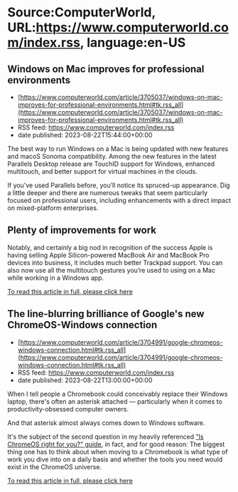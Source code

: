 # Source:ComputerWorld, URL:https://www.computerworld.com/index.rss, language:en-US

## Windows on Mac improves for professional environments
 - [https://www.computerworld.com/article/3705037/windows-on-mac-improves-for-professional-environments.html#tk.rss_all](https://www.computerworld.com/article/3705037/windows-on-mac-improves-for-professional-environments.html#tk.rss_all)
 - RSS feed: https://www.computerworld.com/index.rss
 - date published: 2023-08-22T15:44:00+00:00

<article>
	<section class="page">
<p>The best way to run Windows on a Mac is being updated with new features and macoS Sonoma compatibility. Among the new features in the latest Parallels Desktop release are TouchID support for Windows, enhanced multitouch, and better support for virtual machines in the clouds.</p><p>If you’ve used Parallels before, you’ll notice its spruced-up appearance. Dig a little deeper and there are numerous tweaks that seem particularly focused on professional users, including enhancements with a direct impact on mixed-platform enterprises.</p><h2><strong>Plenty of improvements for work</strong></h2>
<p>Notably, and certainly a big nod in recognition of the success Apple is having selling Apple Silicon-powered MacBook Air and MacBook Pro devices into business, it includes much better Trackpad support. You can also now use all the multitouch gestures you’re used to using on a Mac while working in a Windows app.</p><p class="jumpTag"><a href="https://www.computerworld.com/article/3705037/windows-on-mac-improves-for-professional-environments.html#jump">To read this article in full, please click here</a></p></section></article>

## The line-blurring brilliance of Google's new ChromeOS-Windows connection
 - [https://www.computerworld.com/article/3704991/google-chromeos-windows-connection.html#tk.rss_all](https://www.computerworld.com/article/3704991/google-chromeos-windows-connection.html#tk.rss_all)
 - RSS feed: https://www.computerworld.com/index.rss
 - date published: 2023-08-22T13:00:00+00:00

<article>
	<section class="page">
<p>When I tell people a Chromebook could conceivably replace their Windows laptop, there's often an asterisk attached — particularly when it comes to productivity-obsessed computer owners.</p><p>And that asterisk almost always comes down to Windows software.</p><p>It's the subject of the second question in my heavily referenced <a href="https://www.computerworld.com/article/2893364/is-chrome-os-right-for-you.html">"Is ChromeOS right for you?" guide</a>, in fact, and for good reason: The biggest thing one has to think about when moving to a Chromebook is what type of work you dive into on a daily basis and whether the tools you need would exist in the ChromeOS universe.</p><p class="jumpTag"><a href="https://www.computerworld.com/article/3704991/google-chromeos-windows-connection.html#jump">To read this article in full, please click here</a></p></section></article>

